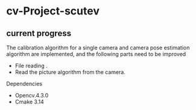 # cv-Project-scutev
## current progress

The calibration algorithm for a single camera and camera pose estimation algorithm are implemented, and the following parts need to be improved

*  File reading .
* Read the picture algorithm from the camera.


Dependencies

* Opencv.4.3.0
* Cmake 3.14
